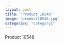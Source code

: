 ```yaml
---
layout: post
title: "Product 10548"
image: "product10548.jpg"
categories: "category1"
---
```

Product 10548
